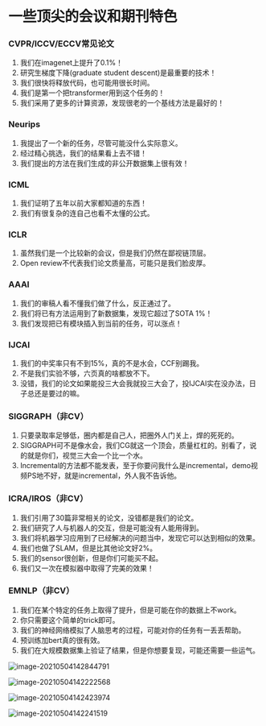 # 一些顶尖的会议和期刊特色

### CVPR/ICCV/ECCV常见论文

1. 我们在imagenet上提升了0.1%！
2. 研究生梯度下降(graduate student descent)是最重要的技术！
3. 我们很快将释放代码，也可能用很长时间。
4. 我们是第一个把transformer用到这个任务的！
5. 我们采用了更多的计算资源，发现很老的一个基线方法是最好的！

### Neurips

1. 我提出了一个新的任务，尽管可能没什么实际意义。
2. 经过精心挑选，我们的结果看上去不错！
3. 我们提出的方法在我们生成的非公开数据集上很有效！

### ICML

1. 我们证明了五年以前大家都知道的东西！
2. 我们有很复杂的连自己也看不太懂的公式。

### ICLR

1. 虽然我们是一个比较新的会议，但是我们仍然在鄙视链顶层。
2. Open review不代表我们论文质量高，可能只是我们脸皮厚。

### AAAI

1. 我们的审稿人看不懂我们做了什么，反正通过了。
2. 我们将已有方法运用到了新数据集，发现它超过了SOTA 1%！
3. 我们发现把已有模块插入到当前的任务，可以涨点！

### IJCAI

1. 我们的中奖率只有不到15%，真的不是水会，CCF别踢我。
2. 不是我们实验不够，六页真的啥都放不下。
3. 没错，我们的论文如果能投三大会我就投三大会了，投IJCAI实在没办法，日子总还是要过的嘛。

### SIGGRAPH（非CV）

1. 只要录取率足够低，圈内都是自己人，把圈外人门关上，焊的死死的。
2. SIGGRAPH可不是像水会，我们CG就这一个顶会，质量杠杠的。别看了，说的就是你们，视觉三大会一个比一个水。
3. Incremental的方法都不能发表，至于你要问我什么是incremental，demo视频PS地不好，就是incremental，外人我不告诉他。

### ICRA/IROS（非CV）

1. 我们引用了30篇非常相关的论文，没错都是我们的论文。
2. 我们研究了人与机器人的交互，但是可能没有人能用得到。
3. 我们将机器学习应用到了已经解决的问题当中，发现它可以达到相似的效果。
4. 我们也做了SLAM，但是比其他论文好2%。
5. 我们的sensor很创新，但是你们可能买不起。
6. 我们又一次在模拟器中取得了完美的效果！

### EMNLP（非CV）

1. 我们在某个特定的任务上取得了提升，但是可能在你的数据上不work。
2. 你只需要这个简单的trick即可。
3. 我们的神经网络模拟了人脑思考的过程，可能对你的任务有一丢丢帮助。
4. 预训练加bert真的很有效。
5. 我们在大规模数据集上验证了结果，但是你想要复现，可能还需要一些运气。

![image-20210504142844791](./src/types-of-top-paper-and-meeting/image-20210504142844791.png)

![image-20210504142222568](./src/types-of-top-paper-and-meeting/image-20210504142222568.png)

![image-20210504142423974](./src/types-of-top-paper-and-meeting/image-20210504142423974.png)

![image-20210504142241519](./src/types-of-top-paper-and-meeting/image-20210504142241519.png)

